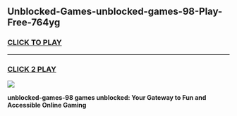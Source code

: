 
## Unblocked-Games-unblocked-games-98-Play-Free-764yg
<h3>
<a href="https://premium76.site?title=unblocked-games-98&ref=09A">CLICK TO PLAY</a></h3>
<hr>

<h3>
<a href="https://premium76.site?title=unblocked-games-98&ref=09A">CLICK 2 PLAY</a>
  
</h3>

<a href="https://premium76.site?title=unblocked-games-98&ref=09A"><img src="https://clearcache.store/games.png"></a>


**unblocked-games-98 games unblocked: Your Gateway to Fun and Accessible Online Gaming**
